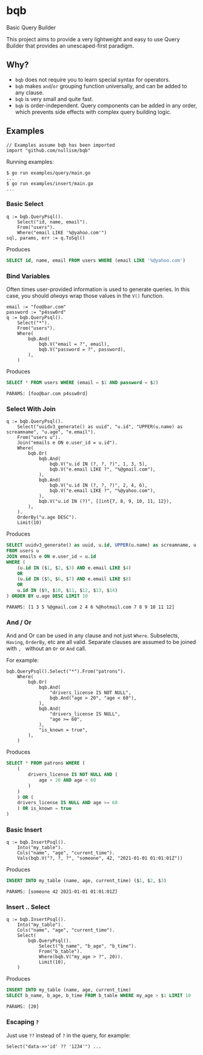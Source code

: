 # bqb
Basic Query Builder

This project aims to provide a very lightweight and easy to use Query Builder
that provides an unescaped-first paradigm.

## Why?

* `bqb` does not require you to learn special syntax for operators.
* `bqb` makes `and`/`or` grouping function universally, and can be added to any clause.
* `bqb` is very small and quite fast.
* `bqb` is order-independent. Query components can be added in any order, which prevents side effects with complex query building logic.


## Examples

```golang
// Examples assume bqb has been imported
import "github.com/nullism/bqb"
```

Running examples:
```
$ go run examples/query/main.go
...
$ go run examples/insert/main.go
...
```

### Basic Select

```golang
q := bqb.QueryPsql().
    Select("id, name, email").
    From("users").
    Where("email LIKE '%@yahoo.com'")
sql, params, err := q.ToSql()
```

Produces

```sql
SELECT id, name, email FROM users WHERE (email LIKE '%@yahoo.com')
```

### Bind Variables

Often times user-provided information is used to generate queries.
In this case, you should _always_ wrap those values in the `V()` function.

```golang
email := "foo@bar.com"
password := "p4ssw0rd"
q := bqb.QueryPsql().
    Select("*").
    From("users").
    Where(
        bqb.And(
            bqb.V("email = ?", email),
            bqb.V("password = ?", password),
        ),
    )
```

Produces
```sql
SELECT * FROM users WHERE (email = $1 AND password = $2)
```
```
PARAMS: [foo@bar.com p4ssw0rd]
```

### Select With Join

```golang
q := bqb.QueryPsql().
    Select("uuidv3_generate() as uuid", "u.id", "UPPER(u.name) as screamname", "u.age", "e.email").
    From("users u").
    Join("emails e ON e.user_id = u.id").
    Where(
        bqb.Or(
            bqb.And(
                bqb.V("u.id IN (?, ?, ?)", 1, 3, 5),
                bqb.V("e.email LIKE ?", "%@gmail.com"),
            ),
            bqb.And(
                bqb.V("u.id IN (?, ?, ?)", 2, 4, 6),
                bqb.V("e.email LIKE ?", "%@yahoo.com"),
            ),
            bqb.V("u.id IN (?)", []int{7, 8, 9, 10, 11, 12}),
        ),
    ).
    OrderBy("u.age DESC").
    Limit(10)
```

Produces

```sql
SELECT uuidv3_generate() as uuid, u.id, UPPER(u.name) as screamname, u.age, e.email
FROM users u
JOIN emails e ON e.user_id = u.id
WHERE (
    (u.id IN ($1, $2, $3) AND e.email LIKE $4)
    OR
    (u.id IN ($5, $6, $7) AND e.email LIKE $8)
    OR
    u.id IN ($9, $10, $11, $12, $13, $14)
) ORDER BY u.age DESC LIMIT 10
```
```
PARAMS: [1 3 5 %@gmail.com 2 4 6 %@hotmail.com 7 8 9 10 11 12]
```

### And / Or

And and Or can be used in any clause and not just `Where`. Subselects, `Having`, `OrderBy`, etc are all valid.
Separate clauses are assumed to be joined with `, ` without an `Or` or `And` call.


For example:

```golang
bqb.QueryPsql().Select("*").From("patrons").
    Where(
        bqb.Or(
            bqb.And(
                "drivers_license IS NOT NULL",
                bqb.And("age > 20", "age < 60"),
            ),
            bqb.And(
                "drivers_license IS NULL",
                "age >= 60",
            ),
            "is_known = true",
        ),
    )
```

Produces

```sql
SELECT * FROM patrons WHERE (
    (
        drivers_license IS NOT NULL AND (
            age > 20 AND age < 60
        )
    )
    ) OR (
    drivers_license IS NULL AND age >= 60
    ) OR is_known = true
)
```

### Basic Insert

```golang
q := bqb.InsertPsql().
    Into("my_table").
    Cols("name", "age", "current_time").
    Vals(bqb.V("?, ?, ?", "someone", 42, "2021-01-01 01:01:01Z"))
```

Produces
```sql
INSERT INTO my_table (name, age, current_time) ($1, $2, $3)
```
```
PARAMS: [someone 42 2021-01-01 01:01:01Z]
```


### Insert .. Select

```golang
q := bqb.InsertPsql().
    Into("my_table").
    Cols("name", "age", "current_time").
    Select(
        bqb.QueryPsql().
            Select("b_name", "b_age", "b_time").
            From("b_table").
            Where(bqb.V("my_age > ?", 20)).
            Limit(10),
    )
```

Produces
```sql
INSERT INTO my_table (name, age, current_time)
SELECT b_name, b_age, b_time FROM b_table WHERE my_age > $1 LIMIT 10
```
```
PARAMS: [20]
```

### Escaping `?`

Just use `??` instead of `?` in the query, for example:

```golang
Select("data->>'id' ?? '1234'") ...
```